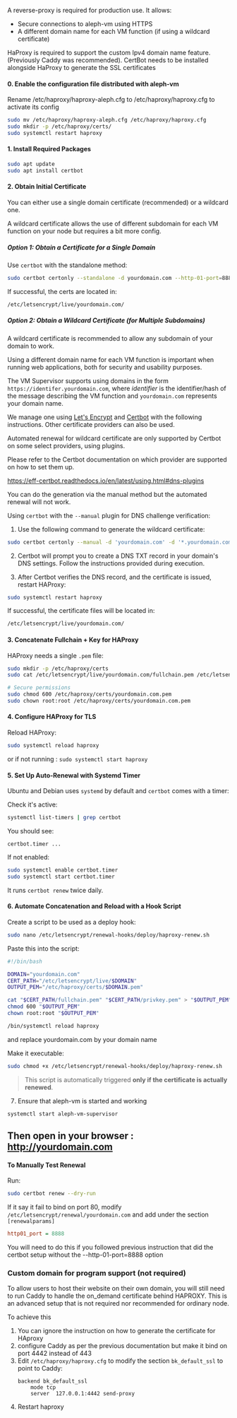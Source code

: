 [//]: # (## Instructions Certbot + HAProxy to be included in installation doc)

A reverse-proxy is required for production use. It allows:

- Secure connections to aleph-vm using HTTPS
- A different domain name for each VM function (if using a wildcard certificate)

HaProxy is required to support the custom Ipv4 domain name feature. (Previously Caddy was recommended).
CertBot needs to be installed alongside HaProxy to generate the SSL certificates

#### 0. **Enable the configuration file distributed with aleph-vm**

Rename /etc/haproxy/haproxy-aleph.cfg to /etc/haproxy/haproxy.cfg to activate its config

```bash
sudo mv /etc/haproxy/haproxy-aleph.cfg /etc/haproxy/haproxy.cfg
sudo mkdir -p /etc/haproxy/certs/
sudo systemctl restart haproxy
```

#### 1. **Install Required Packages**

```bash
sudo apt update
sudo apt install certbot
```

#### 2. **Obtain Initial Certificate**

You can either use a single domain certificate (recommended) or a wildcard one.

A wildcard certificate allows the use of different subdomain for each VM function on your node but requires a bit more
config.

##### Option 1: Obtain a Certificate for a Single Domain

Use `certbot` with the standalone method:

```bash
sudo certbot certonly --standalone -d yourdomain.com --http-01-port=8888
```

If successful, the certs are located in:

```bash
/etc/letsencrypt/live/yourdomain.com/
```

##### Option 2: Obtain a Wildcard Certificate (for Multiple Subdomains)

A wildcard certificate is recommended to allow any subdomain of your domain to work.

Using a different domain name for each VM function is important when running web applications,
both for security and usability purposes.

The VM Supervisor supports using domains in the form `https://identifer.yourdomain.com`, where
_identifier_ is the identifier/hash of the message describing the VM function and `yourdomain.com`
represents your domain name.

We manage one using [Let's Encrypt](https://letsencrypt.org/) and
[Certbot](https://certbot.eff.org/) with the following instructions. Other certificate providers can also be used.

Automated renewal for wildcard certificate are only supported by Certbot
on some select providers, using plugins.

Please refer to the Certbot documentation on which provider are supported on how to set them up.

https://eff-certbot.readthedocs.io/en/latest/using.html#dns-plugins

You can do the generation via the manual method but the automated renewal will not work.

Using `certbot` with the `--manual` plugin for DNS challenge verification:

1. Use the following command to generate the wildcard certificate:

```bash
sudo certbot certonly --manual -d 'yourdomain.com' -d '*.yourdomain.com' --preferred-challenges dns --agree-tos --email your-email@example.com
```

2. Certbot will prompt you to create a DNS TXT record in your domain's DNS settings. Follow the instructions provided
   during execution.

4. After Certbot verifies the DNS record, and the certificate is issued, restart HAProxy:

```bash
sudo systemctl restart haproxy
```

If successful, the certificate files will be located in:

```bash
/etc/letsencrypt/live/yourdomain.com/
```

#### 3. **Concatenate Fullchain + Key for HAProxy**

HAProxy needs a single `.pem` file:

```bash
sudo mkdir -p /etc/haproxy/certs
sudo cat /etc/letsencrypt/live/yourdomain.com/fullchain.pem /etc/letsencrypt/live/yourdomain.com/privkey.pem | sudo tee /etc/haproxy/certs/yourdomain.com.pem > /dev/null

# Secure permissions
sudo chmod 600 /etc/haproxy/certs/yourdomain.com.pem
sudo chown root:root /etc/haproxy/certs/yourdomain.com.pem
```

#### 4. **Configure HAProxy for TLS**

Reload HAProxy:

```bash
sudo systemctl reload haproxy
```

or if not running : `sudo systemctl start haproxy`

#### 5. **Set Up Auto-Renewal with Systemd Timer**

Ubuntu and Debian uses `systemd` by default and `certbot` comes with a timer:

Check it's active:

```bash
systemctl list-timers | grep certbot
```

You should see:

```
certbot.timer ...
```

If not enabled:

```bash
sudo systemctl enable certbot.timer
sudo systemctl start certbot.timer
```

It runs `certbot renew` twice daily.

#### 6. **Automate Concatenation and Reload with a Hook Script**

Create a script to be used as a deploy hook:

```bash
sudo nano /etc/letsencrypt/renewal-hooks/deploy/haproxy-renew.sh
```

Paste this into the script:

```bash
#!/bin/bash

DOMAIN="yourdomain.com"
CERT_PATH="/etc/letsencrypt/live/$DOMAIN"
OUTPUT_PEM="/etc/haproxy/certs/$DOMAIN.pem"

cat "$CERT_PATH/fullchain.pem" "$CERT_PATH/privkey.pem" > "$OUTPUT_PEM"
chmod 600 "$OUTPUT_PEM"
chown root:root "$OUTPUT_PEM"

/bin/systemctl reload haproxy
```

and replace yourdomain.com by your domain name

Make it executable:

```bash
sudo chmod +x /etc/letsencrypt/renewal-hooks/deploy/haproxy-renew.sh
```

> This script is automatically triggered **only if the certificate is actually renewed**.

7. Ensure that aleph-vm is started and working

```bash
systemctl start aleph-vm-supervisor
```

Then open in your browser : http://yourdomain.com
---

#### To Manually Test Renewal

Run:

```bash
sudo certbot renew --dry-run
```

If it say it fail to bind on port 80, modify `/etc/letsencrypt/renewal/yourdomain.com`
and add under the section `[renewalparams]`

```ini
http01_port = 8888
```

You will need to do this if you followed previous instruction that did the certbot setup without the --http-01-port=8888
option

### Custom domain for program support (not required)

To allow users to host their website on their own domain, you will still need to run Caddy to handle the on_demand
certificate behind HAPROXY. This is an advanced setup that is not required nor recommended for ordinary node.

To achieve this

1. You can ignore the instruction on how to generate the certificate for HAproxy
2. configure Caddy as per the previous documentation but make it bind on port 4442 instead of 443
3. Edit `/etc/haproxy/haproxy.cfg` to modify the section `bk_default_ssl` to point to Caddy:
    ```haproxy
    backend bk_default_ssl
        mode tcp
        server  127.0.0.1:4442 send-proxy
    ```
4. Restart haproxy

